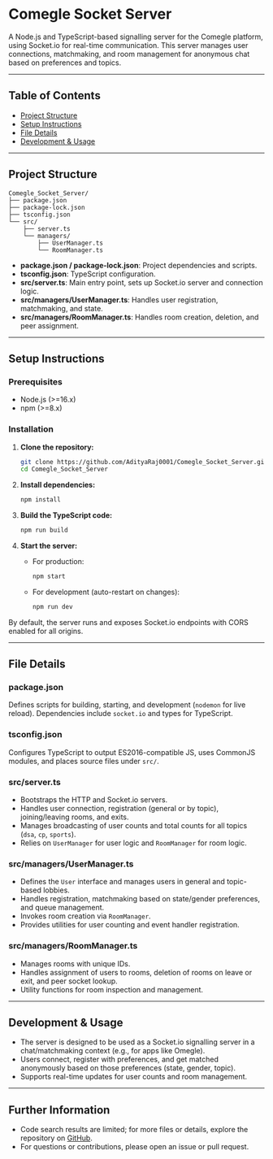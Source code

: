 # Comegle Socket Server

A Node.js and TypeScript-based signalling server for the Comegle platform, using Socket.io for real-time communication. This server manages user connections, matchmaking, and room management for anonymous chat based on preferences and topics.

---

## Table of Contents

- [Project Structure](#project-structure)
- [Setup Instructions](#setup-instructions)
- [File Details](#file-details)
- [Development & Usage](#development--usage)

---

## Project Structure

```
Comegle_Socket_Server/
├── package.json
├── package-lock.json
├── tsconfig.json
└── src/
    ├── server.ts
    └── managers/
        ├── UserManager.ts
        └── RoomManager.ts
```

- **package.json / package-lock.json**: Project dependencies and scripts.
- **tsconfig.json**: TypeScript configuration.
- **src/server.ts**: Main entry point, sets up Socket.io server and connection logic.
- **src/managers/UserManager.ts**: Handles user registration, matchmaking, and state.
- **src/managers/RoomManager.ts**: Handles room creation, deletion, and peer assignment.

---

## Setup Instructions

### Prerequisites

- Node.js (>=16.x)
- npm (>=8.x)

### Installation

1. **Clone the repository:**
   ```bash
   git clone https://github.com/AdityaRaj0001/Comegle_Socket_Server.git
   cd Comegle_Socket_Server
   ```

2. **Install dependencies:**
   ```bash
   npm install
   ```

3. **Build the TypeScript code:**
   ```bash
   npm run build
   ```

4. **Start the server:**
   - For production:
     ```bash
     npm start
     ```
   - For development (auto-restart on changes):
     ```bash
     npm run dev
     ```

By default, the server runs and exposes Socket.io endpoints with CORS enabled for all origins.

---

## File Details

### package.json

Defines scripts for building, starting, and development (`nodemon` for live reload). Dependencies include `socket.io` and types for TypeScript.

### tsconfig.json

Configures TypeScript to output ES2016-compatible JS, uses CommonJS modules, and places source files under `src/`.

### src/server.ts

- Bootstraps the HTTP and Socket.io servers.
- Handles user connection, registration (general or by topic), joining/leaving rooms, and exits.
- Manages broadcasting of user counts and total counts for all topics (`dsa`, `cp`, `sports`).
- Relies on `UserManager` for user logic and `RoomManager` for room logic.

### src/managers/UserManager.ts

- Defines the `User` interface and manages users in general and topic-based lobbies.
- Handles registration, matchmaking based on state/gender preferences, and queue management.
- Invokes room creation via `RoomManager`.
- Provides utilities for user counting and event handler registration.

### src/managers/RoomManager.ts

- Manages rooms with unique IDs.
- Handles assignment of users to rooms, deletion of rooms on leave or exit, and peer socket lookup.
- Utility functions for room inspection and management.

---

## Development & Usage

- The server is designed to be used as a Socket.io signalling server in a chat/matchmaking context (e.g., for apps like Omegle).
- Users connect, register with preferences, and get matched anonymously based on those preferences (state, gender, topic).
- Supports real-time updates for user counts and room management.

---

## Further Information

- Code search results are limited; for more files or details, explore the repository on [GitHub](https://github.com/AdityaRaj0001/Comegle_Socket_Server).
- For questions or contributions, please open an issue or pull request.
